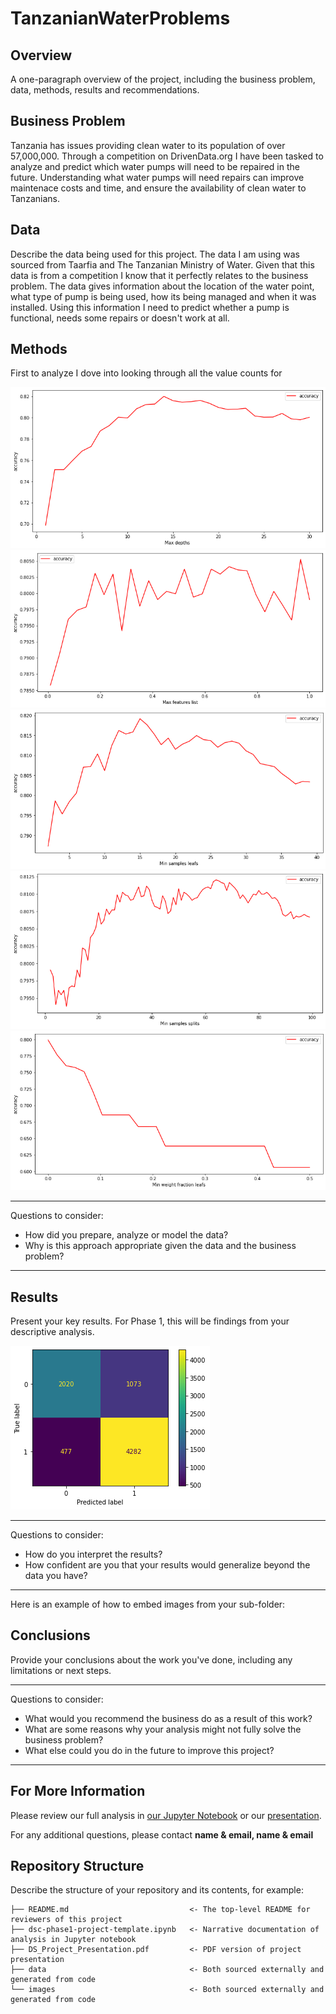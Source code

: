 # TanzanianWaterProblems
## Overview

A one-paragraph overview of the project, including the business problem, data, methods, results and recommendations.

## Business Problem

Tanzania has issues providing clean water to its population of over 57,000,000. Through a competition on DrivenData.org I have been tasked to analyze and predict which water pumps will need to be repaired in the future. Understanding what water pumps will need repairs can improve maintenace costs and time, and ensure the availability of clean water to Tanzanians.

## Data

Describe the data being used for this project.
The data I am using was sourced from Taarfia and The Tanzanian Ministry of Water. Given that this data is from a competition I know that it perfectly relates to the business problem. The data gives information about the location of the water point, what type of pump is being used, how its being managed and when it was installed. Using this information I need to predict whether a pump is functional, needs some repairs or doesn't work at all.


## Methods

First to analyze I dove into looking through all the value counts for 


![MaxDepths](./images/MaxDepths.png)
![MaxFeatures](./images/MaxFeatures.png)
![MinSamplesLeafs](./images/MinSamplesLeafs.png)
![MinSamplesSplits](./images/MinSamplesSplits.png)
![MinWeightFractionLeafs](./images/MinWeightFractionLeafs.png)
***
Questions to consider:
* How did you prepare, analyze or model the data?
* Why is this approach appropriate given the data and the business problem?
***

## Results

Present your key results. For Phase 1, this will be findings from your descriptive analysis.

![ConfusionMatrix](./images/ConfusionMatrix.png)
***
Questions to consider:
* How do you interpret the results?
* How confident are you that your results would generalize beyond the data you have?
***

Here is an example of how to embed images from your sub-folder:




## Conclusions

Provide your conclusions about the work you've done, including any limitations or next steps.

***
Questions to consider:
* What would you recommend the business do as a result of this work?
* What are some reasons why your analysis might not fully solve the business problem?
* What else could you do in the future to improve this project?
***

## For More Information

Please review our full analysis in [our Jupyter Notebook](./dsc-phase1-project-template.ipynb) or our [presentation](./DS_Project_Presentation.pdf).

For any additional questions, please contact **name & email, name & email**

## Repository Structure

Describe the structure of your repository and its contents, for example:

```
├── README.md                           <- The top-level README for reviewers of this project
├── dsc-phase1-project-template.ipynb   <- Narrative documentation of analysis in Jupyter notebook
├── DS_Project_Presentation.pdf         <- PDF version of project presentation
├── data                                <- Both sourced externally and generated from code
└── images                              <- Both sourced externally and generated from code